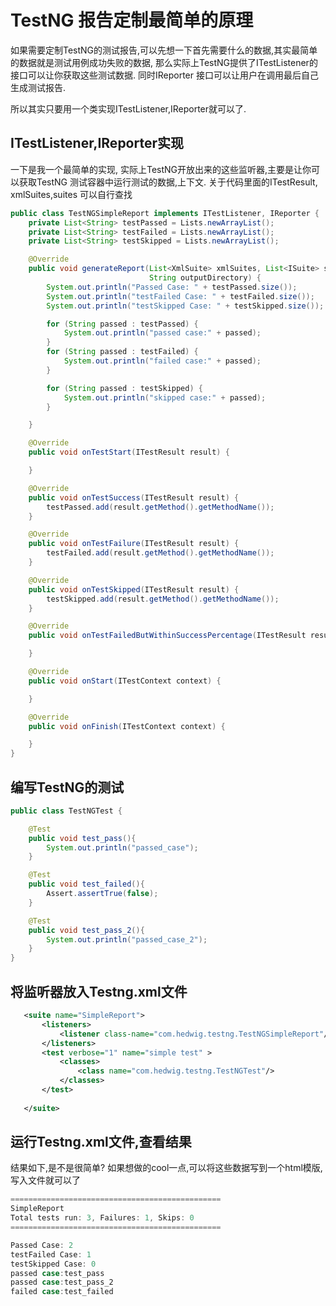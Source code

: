 # TestNG 报告定制最简单的原理

如果需要定制TestNG的测试报告,可以先想一下首先需要什么的数据,其实最简单的数据就是测试用例成功失败的数据,
那么实际上TestNG提供了ITestListener的接口可以让你获取这些测试数据.
同时IReporter 接口可以让用户在调用最后自己生成测试报告.

所以其实只要用一个类实现ITestListener,IReporter就可以了.

## ITestListener,IReporter实现
一下是我一个最简单的实现, 实际上TestNG开放出来的这些监听器,主要是让你可以获取TestNG 测试容器中运行测试的数据,上下文.
关于代码里面的ITestResult, xmlSuites,suites 可以自行查找

```java
public class TestNGSimpleReport implements ITestListener, IReporter {
    private List<String> testPassed = Lists.newArrayList();
    private List<String> testFailed = Lists.newArrayList();
    private List<String> testSkipped = Lists.newArrayList();

    @Override
    public void generateReport(List<XmlSuite> xmlSuites, List<ISuite> suites,
                               String outputDirectory) {
        System.out.println("Passed Case: " + testPassed.size());
        System.out.println("testFailed Case: " + testFailed.size());
        System.out.println("testSkipped Case: " + testSkipped.size());

        for (String passed : testPassed) {
            System.out.println("passed case:" + passed);
        }
        for (String passed : testFailed) {
            System.out.println("failed case:" + passed);
        }

        for (String passed : testSkipped) {
            System.out.println("skipped case:" + passed);
        }

    }

    @Override
    public void onTestStart(ITestResult result) {

    }

    @Override
    public void onTestSuccess(ITestResult result) {
        testPassed.add(result.getMethod().getMethodName());
    }

    @Override
    public void onTestFailure(ITestResult result) {
        testFailed.add(result.getMethod().getMethodName());
    }

    @Override
    public void onTestSkipped(ITestResult result) {
        testSkipped.add(result.getMethod().getMethodName());
    }

    @Override
    public void onTestFailedButWithinSuccessPercentage(ITestResult result) {

    }

    @Override
    public void onStart(ITestContext context) {

    }

    @Override
    public void onFinish(ITestContext context) {

    }
}

```

## 编写TestNG的测试
```java
public class TestNGTest {

    @Test
    public void test_pass(){
        System.out.println("passed_case");
    }

    @Test
    public void test_failed(){
        Assert.assertTrue(false);
    }

    @Test
    public void test_pass_2(){
        System.out.println("passed_case_2");
    }
}
```

## 将监听器放入Testng.xml文件

```xml
   <suite name="SimpleReport">
       <listeners>
           <listener class-name="com.hedwig.testng.TestNGSimpleReport"/>
       </listeners>
       <test verbose="1" name="simple test" >
           <classes>
               <class name="com.hedwig.testng.TestNGTest"/>
           </classes>
       </test>
   
   </suite> 
```

## 运行Testng.xml文件,查看结果
结果如下,是不是很简单? 如果想做的cool一点,可以将这些数据写到一个html模版,写入文件就可以了

```java
===============================================
SimpleReport
Total tests run: 3, Failures: 1, Skips: 0
===============================================

Passed Case: 2
testFailed Case: 1
testSkipped Case: 0
passed case:test_pass
passed case:test_pass_2
failed case:test_failed
```



